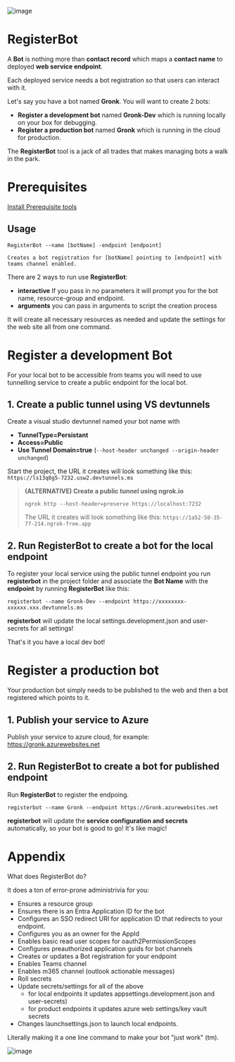 

![image](https://user-images.githubusercontent.com/17789481/197238565-e3f895d0-6def-4d41-aba2-721d5432b1ef.png)

# RegisterBot

A **Bot** is nothing more than **contact record** which maps a **contact name** to deployed **web service endpoint**.

Each deployed service needs a bot registration so that users can interact with it.

Let's say you have a bot named **Gronk**. You will want to create 2 bots:

* **Register a development bot** named **Gronk-Dev** which is running locally on your box for debugging.
* **Register a production bot** named **Gronk** which is running in the cloud for production.

The **RegisterBot** tool is a jack of all trades that makes managing bots a walk in the park. 

# Prerequisites 

[Install Prerequisite tools](InstallTools.md)

## Usage

```shell
RegisterBot --name [botName] -endpoint [endpoint]

Creates a bot registration for [botName] pointing to [endpoint] with teams channel enabled.
```

There are 2 ways to run use **RegisterBot**:

* **interactive** If you pass in no parameters it will prompt you for the bot name, resource-group and endpoint.
* **arguments** you can pass in arguments to script the creation process

It will create all necessary resources as needed and update the settings for the web site all from one command.


# Register a development Bot

For your local bot to be accessible from teams you will need to use tunnelling service to create a public endpoint for the local bot.

## 1. Create a public tunnel using VS devtunnels

Create a visual studio devtunnel named your bot name with 

* **TunnelType=Persistant** 
* **Access=Public** 
* **Use Tunnel Domain=true** (```--host-header unchanged --origin-header unchanged```)

Start the project, the URL it creates will look something like this: ```https://ls13q8g5-7232.usw2.devtunnels.ms```

> **(ALTERNATIVE) Create a public tunnel using ngrok.io** 
>
> ```ngrok http --host-header=preserve https://localhost:7232```
>
> The URL it creates will look something like this: ```https://1a52-50-35-77-214.ngrok-free.app```
>

## 2. Run RegisterBot to create a bot for the local endpoint

To register your local service using the public tunnel endpoint you run **registerbot** in the project folder and associate the **Bot Name** with the **endpoint** by running **RegisterBot** like this:

```
registerbot --name Gronk-Dev --endpoint https://xxxxxxxx-xxxxxx.xxx.devtunnels.ms
```
**registerbot** will update the local settings.development.json and user-secrets for all settings!

That's it you have a local dev bot!

# Register a production bot 

Your production bot simply needs to be published to the web and then a bot registered which points to it.

## 1. Publish your service to Azure
Publish your service to azure cloud, for example: https://gronk.azurewebsites.net 

## 2. Run RegisterBot to create a bot for published endpoint

Run **RegisterBot** to register the endpoing.

```registerbot --name Gronk --endpoint https://Gronk.azurewebsites.net```

**registerbot** will update the **service configuration and secrets** automatically, so your bot is good to go! It's like magic!



# Appendix

What does RegisterBot do?

It does a ton of error-prone administrivia for you:

* Ensures a resource group 
* Ensures there is an Entra Application ID for the bot
* Configures an SSO redirect URI for application ID that redirects to your endpoint.
* Configures you as an owner for the AppId
* Enables basic read user scopes for oauth2PermissionScopes
* Configures preauthorized application guids for bot channels
* Creates or updates a Bot registration for your endpoint 
* Enables Teams channel
* Enables m365 channel (outlook actionable messages)
* Roll secrets 
* Update secrets/settings for all of the above 
  * for local endpoints it updates appsettings.development.json and user-secrets)
  * for product endpoints it updates azure web settings/key vault secrets
* Changes launchsettings.json to launch local endpoints.

Literally making it a one line command to make your bot "just work" (tm). 

![image](https://user-images.githubusercontent.com/17789481/197365048-6a74c3d5-85cd-4c04-a07a-eef2a46e0ddf.png)
